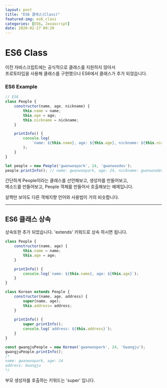 ```yaml
---
layout: post
title: "ES6 클래스(Class)"
featured-img: es6_class
categories: [ES6, Javascript]
date: 2020-02-27 09:29
---
```


# ES6 Class

이전 자바스크립트에는 공식적으로 클래스를 지원하지 않아서
<br>
프로토타입을 사용해 클래스를 구현했으나 ES6에서 클래스가 추가 되었습니다.

### ES6 Example

```javascript
// ES6
class People {
    constructor(name, age, nickname) {
        this.name = name;
        this.age = age;
        this.nickname = nickname;
    }

    printInfo() {
        console.log(
            `name: ${this.name}, age: ${this.age}, nickname: ${this.nickname}`
        );
    }
}

let people = new People('gwanwoopark', 24, 'gwanwoodev');
people.printInfo(); // name: gwanwoopark, age: 24, nickname: gwanwoodev
```

간단하게 People이라는 클래스를 선언해보고, 생성자를 만들어보고,
<br>
메소드를 만들어보고, People 객체를 만들어서  호출해보는 예제입니다.

살짝만 보아도 다른 객체지향 언어와 사용법이 거의 비슷합니다.

***

## ES6 클래스 상속

상속또한 추가 되었습니다. 'extends' 키워드로 상속 하시면 됩니다.

```javascript
class People {
    constructor(name, age) {
        this.name = name;
        this.age = age;
    }

    printInfo() {
        console.log(`name: ${this.name}, age: ${this.age}`);
    }
}

class Korean extends People {
    constructor(name, age, address) {
        super(name, age);
        this.address= address;
    }
    
    printInfo() {
        super.printInfo();
        console.log(`address: ${this.address}`);
    }
}

const gwangjuPeople = new Korean('gwanwoopark', 24, 'Gwangju');
gwangjuPeople.printInfo();
/*
name: gwanwoopark, age: 24
address: Gwangju
*/
```

부모 생성자를 호출하는 키워드는 'super' 입니다.